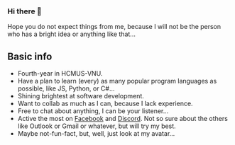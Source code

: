 ### Hi there 👋

Hope you do not expect things from me, because I will not be the person who has a bright idea or anything like that...

## Basic info
- Fourth-year in HCMUS-VNU.
- Have a plan to learn (every) as many popular program languages as possible, like JS, Python, or C#...
- Shining brightest at software development.
- Want to collab as much as I can, because I lack experience.
- Free to chat about anything, I can be your listener...
- Active the most on [Facebook](https://www.facebook.com/Quang.Nguyen.Duy.Nhoi/) and [Discord](https://discordapp.com/users/yume#1170). Not so sure about the others like Outlook or Gmail or whatever, but will try my best.
- Maybe not-fun-fact, but, well, just look at my avatar...


<!--
**YumeAyasaki/yumeayasaki** is a ✨ _special_ ✨ repository because its `README.md` (this file) appears on your GitHub profile.

Here are some ideas to get you started:

- 🔭 I’m currently working on ...
- 🌱 I’m currently learning ...
- 👯 I’m looking to collaborate on ...
- 🤔 I’m looking for help with ...
- 💬 Ask me about ...
- 📫 How to reach me: ...
- 😄 Pronouns: ...
- ⚡ Fun fact: ...
-->
